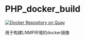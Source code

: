# PHP_docker_build
[![Docker Repository on Quay](https://quay.io/repository/puteulanus/lnmp/status "Docker Repository on Quay")](https://quay.io/repository/puteulanus/lnmp)

用于构建LNMP环境的docker镜像
